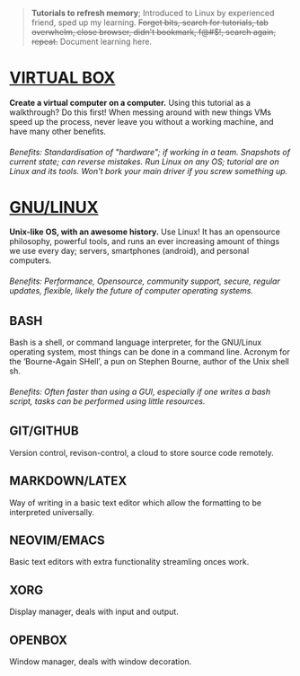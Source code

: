 
> **Tutorials to refresh memory**; Introduced to Linux by experienced friend, sped up my learning. ~~Forget bits, search for tutorials, tab overwhelm, close browser, didn't bookmark, f@#$!, search again, repeat.~~ Document learning here.

[VIRTUAL BOX](https://github.com/LAMisanoob/LAMs-Tutorials/tree/master/virtual-box) 
===========
**Create a virtual computer on a computer.** Using this tutorial as a walkthrough? Do this first! When messing around with new things VMs speed up the process, never leave you without a working machine, and have many other benefits.
###### Benefits: Standardisation of "hardware"; if working in a team. Snapshots of current state; can reverse mistakes. Run Linux on any OS; tutorial are on Linux and its tools. Won't bork your main driver if you screw something up.

[GNU/LINUX](https://github.com/LAMisanoob/LAMs-Tutorials/tree/master/gnu-linux)
=========

**Unix-like OS, with an awesome history.** Use Linux! It has an opensource philosophy, powerful tools, and runs an ever increasing amount of things we use every day; servers, smartphones (android), and personal computers.
###### Benefits: Performance, Opensource, community support, secure, regular updates, flexible, likely the future of computer operating systems.

## BASH
Bash is a shell, or command language interpreter, for the GNU/Linux operating system, most things can be done in a command line. Acronym for the ‘Bourne-Again SHell’, a pun on Stephen Bourne, author of the Unix shell sh. 
###### Benefits: Often faster than using a GUI, especially if one writes a bash script, tasks can be performed using little resources.

## GIT/GITHUB
Version control, revison-control, a cloud to store source code remotely.

## MARKDOWN/LATEX
Way of writing in a basic text editor which allow the formatting to be interpreted universally.

## NEOVIM/EMACS
Basic text editors with extra functionality streamling onces work.

## XORG
Display manager, deals with input and output.

## OPENBOX
Window manager, deals with window decoration.






